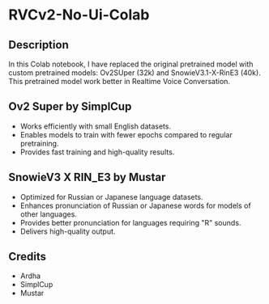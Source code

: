 # RVCv2-No-Ui-Colab

## Description

In this Colab notebook, I have replaced the original pretrained model with custom pretrained models: Ov2SUper (32k) and SnowieV3.1-X-RinE3 (40k). This pretrained model work better in Realtime Voice Conversation.

## Ov2 Super by SimplCup
- Works efficiently with small English datasets.
- Enables models to train with fewer epochs compared to regular pretraining.
- Provides fast training and high-quality results.

## SnowieV3 X RIN_E3 by Mustar
- Optimized for Russian or Japanese language datasets.
- Enhances pronunciation of Russian or Japanese words for models of other languages.
- Provides better pronunciation for languages requiring "R" sounds.
- Delivers high-quality output.

## Credits
- Ardha
- SimplCup
- Mustar
